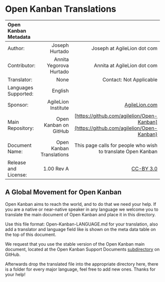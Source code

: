 # Open Kanban Translations

| Open Kanban Metadata |||
| :------------ | -----------: | -------------------: |
| Author:     | Joseph Hurtado  | Joseph at AgileLion dot com |
| Contributor: | Annita Yegorova Hurtado | Annita at AgileLion dot com |
| Translator: | None | Contact: Not Applicable |
| Languages Supported: | English ||
| Sponsor:    | AgileLion Institute     | [AgileLion.com](http://agilelion.com) |
| Main Repository:	| Open Kanban on GitHub | [https://github.com/agilelion/Open-Kanban](https://github.com/agilelion/Open-Kanban) |
| Document Name:	| Open Kanban Translations | This page calls for people who wish to translate Open Kanban |
| Release and License:     | 1.00 Rev A |  [CC-BY 3.0](http://creativecommons.org/licenses/by/3.0/) |

## A Global Movement for Open Kanban
Open Kanban aims to reach the world, and to do that we need your help. If you are a native or near-native speaker in any language we welcome you to translate the main document of Open Kanban and place it in this directory.

Use this file format: Open-Kanban-LANGUAGE.md for your translation, also add a translator and language field like is shown on the meta data table on the top of this document.

We request that you use the stable version of the Open Kanban main document, located at the Open Kanban Support Documents [subdirectory](https://github.com/agilelion/Open-Kanban/tree/master/Open%20Kanban%20Support%20Documents) on GitHub. 

Afterwards drop the translated file into the appropriate directory here, there is a folder for every major language, feel free to add new ones. Thanks for your help!

